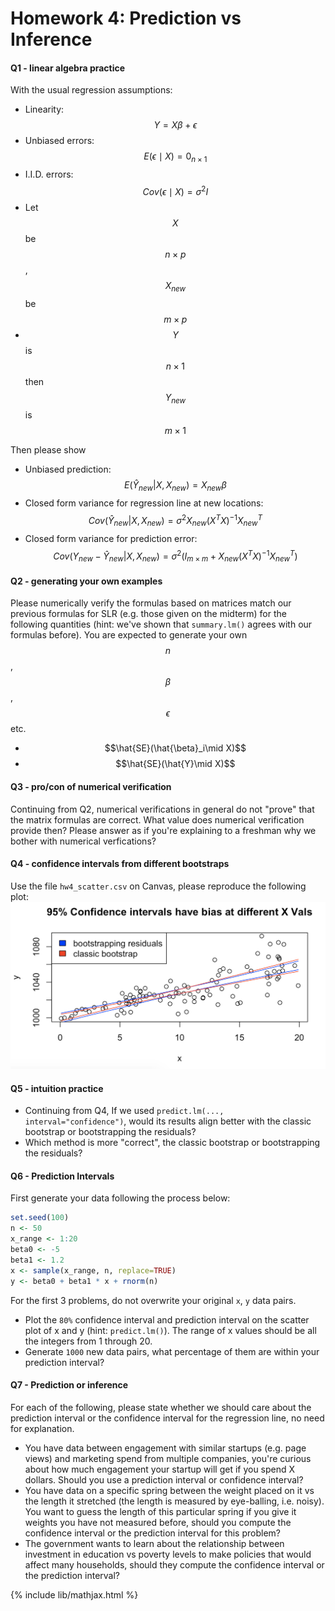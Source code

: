 # Homework 4: Prediction vs Inference

#### Q1 - linear algebra practice
With the usual regression assumptions:

  - Linearity: $$Y=X\beta + \epsilon$$
  - Unbiased errors: $$E(\epsilon\mid X) = 0_{n \times 1}$$
  - I.I.D. errors: $$Cov(\epsilon\mid X) = \sigma^2 I$$
  - Let $$X$$ be $$n\times p$$, $$X_{new}$$ be $$m \times p$$
  - $$Y$$ is $$n\times 1$$ then $$Y_{new}$$ is $$m \times 1$$

Then please show

  - Unbiased prediction: $$E(\hat{Y}_{new}| X, X_{new}) = X_{new}\beta$$
  - Closed form variance for regression line at new locations: $$Cov(\hat{Y}_{new}| X, X_{new}) = \sigma^2 X_{new} (X^TX)^{-1}X_{new}^T$$
  - Closed form variance for prediction error: $$Cov(Y_{new} - \hat{Y}_{new}| X, X_{new}) = \sigma^2 (I_{m\times m} + X_{new} (X^TX)^{-1}X_{new}^T)$$

#### Q2 - generating your own examples
Please numerically verify the formulas based on matrices match our previous formulas for SLR (e.g. those given on the midterm) for the following quantities (hint: we've shown that `summary.lm()` agrees with our formulas before). You are expected to generate your own $$n$$, $$\beta$$, $$\epsilon$$ etc.

- $$\hat{SE}(\hat{\beta}_i\mid X)$$
- $$\hat{SE}(\hat{Y}\mid X)$$

#### Q3 - pro/con of numerical verification
Continuing from Q2, numerical verifications in general do not "prove" that the matrix formulas are correct.
What value does numerical verification provide then? Please answer as if you're explaining to a freshman why we bother with numerical verfications?

#### Q4 - confidence intervals from different bootstraps
Use the file `hw4_scatter.csv` on Canvas, please reproduce the following plot:
<img src="../images/hw4_conf_inter_boot.png" alt="conf_inter_boot" width='600'>

#### Q5 - intuition practice
- Continuing from Q4, If we used `predict.lm(..., interval="confidence")`, would its results align better with the classic bootstrap or bootstrapping the residuals?
- Which method is more "correct", the classic bootstrap or bootstrapping the residuals?

#### Q6 - Prediction Intervals
First generate your data following the process below:

```r
set.seed(100)
n <- 50
x_range <- 1:20
beta0 <- -5
beta1 <- 1.2
x <- sample(x_range, n, replace=TRUE)
y <- beta0 + beta1 * x + rnorm(n)
```
For the first 3 problems, do not overwrite your original `x`, `y` data pairs.
- Plot the `80%` confidence interval and prediction interval on the scatter plot of x and y (hint: `predict.lm()`). The range of x values should be all the integers from 1 through 20.
- Generate `1000` new data pairs, what percentage of them are within your prediction interval?


#### Q7 - Prediction or inference
For each of the following, please state whether we should care about the prediction interval or the confidence interval for the regression line, no need for explanation.
- You have data between engagement with similar startups (e.g. page views) and marketing spend from multiple companies, you're curious about how much engagement your startup will get if you spend X dollars. Should you use a prediction interval or confidence interval?
- You have data on a specific spring between the weight placed on it vs the length it stretched (the length is measured by eye-balling, i.e. noisy). You want to guess the length of this particular spring if you give it weights you have not measured before, should you compute the confidence interval or the prediction interval for this problem?
- The government wants to learn about the relationship between investment in education vs poverty levels to make policies that would affect many households, should they compute the confidence interval or the prediction interval?


{% include lib/mathjax.html %}
